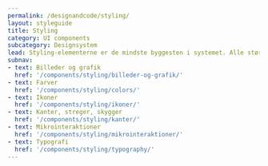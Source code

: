 ```yaml
---
permalink: /designandcode/styling/
layout: styleguide
title: Styling
category: UI components
subcategory: Designsystem
lead: Styling-elementerne er de mindste byggesten i systemet. Alle større komponenter er bygget ud fra disse. 
subnav:
- text: Billeder og grafik
  href: '/components/styling/billeder-og-grafik/'
- text: Farver
  href: '/components/styling/colors/'
- text: Ikoner
  href: '/components/styling/ikoner/'
- text: Kanter, streger, skygger
  href: '/components/styling/kanter/'
- text: Mikrointeraktioner
  href: '/components/styling/mikrointeraktioner/'
- text: Typografi
  href: '/components/styling/typography/'
---
```

